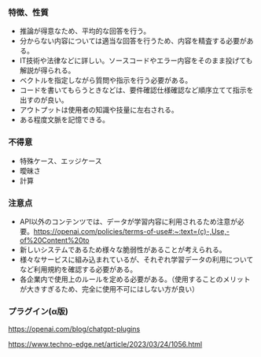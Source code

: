 ### 特徴、性質
- 推論が得意なため、平均的な回答を行う。
- 分からない内容については適当な回答を行うため、内容を精査する必要がある。
- IT技術や法律などに詳しい。ソースコードやエラー内容をそのまま投げても解説が得られる。
- ベクトルを指定しながら質問や指示を行う必要がある。
- コードを書いてもらうときなどは、要件確認仕様確認など順序立てて指示を出すのが良い。
- アウトプットは使用者の知識や技量に左右される。
- ある程度文脈を記憶できる。


### 不得意
- 特殊ケース、エッジケース
- 曖昧さ
- 計算

### 注意点
- API以外のコンテンツでは、データが学習内容に利用されるため注意が必要。https://openai.com/policies/terms-of-use#:~:text=(c)-,Use,-of%20Content%20to
- 新しいシステムであるため様々な脆弱性があることが考えられる。
- 様々なサービスに組み込まれているが、それぞれ学習データの利用についてなど利用規約を確認する必要がある。
- 各企業内で使用上のルールを定める必要がある。（使用することのメリットが大きすぎるため、完全に使用不可にはしない方が良い）

### プラグイン(α版)
https://openai.com/blog/chatgpt-plugins

https://www.techno-edge.net/article/2023/03/24/1056.html
